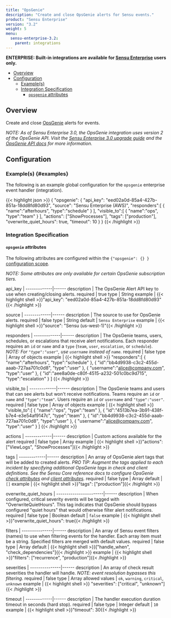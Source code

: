 ```yaml
---
title: "OpsGenie"
description: "Create and close OpsGenie alerts for Sensu events."
product: "Sensu Enterprise"
version: "3.2"
weight: 5
menu:
  sensu-enterprise-3.2:
    parent: integrations
---
```

**ENTERPRISE: Built-in integrations are available for [Sensu Enterprise][1]
users only.**

- [Overview](#overview)
- [Configuration](#configuration)
  - [Example(s)](#examples)
  - [Integration Specification](#integration-specification)
    - [`opsgenie` attributes](#opsgenie-attributes)

## Overview

Create and close [OpsGenie][2] alerts for events.

_NOTE: As of Sensu Enterprise 3.0, the OpsGenie integration uses version 2 of the OpsGenie API.
Visit the [Sensu Enterprise 3.0 upgrade guide][4] and the [OpsGenie API docs][5] for more information._

## Configuration

### Example(s) {#examples}

The following is an example global configuration for the `opsgenie` enterprise
event handler (integration).

{{< highlight json >}}
{
  "opsgenie": {
    "api_key": "eed02a0d-85a4-427b-851a-18dd8fd80d93",
    "source": "Sensu Enterprise (AWS)",
    "responders":[
      {
        "name":"afterhours",
        "type":"schedule"
      }
    ],
    "visible_to":[
      {
        "name":"ops",
        "type":"team"
      }
    ],
    "actions": ["ShowProcesses"],
    "tags": ["production"],
    "overwrite_quiet_hours": true,
    "timeout": 10
  }
}
{{< /highlight >}}

### Integration Specification

#### `opsgenie` attributes

The following attributes are configured within the `{"opsgenie": {} }`
[configuration scope][3].

_NOTE: Some attributes are only available for certain OpsGenie subscription tiers._

api_key      | 
-------------|------
description  | The OpsGenie Alert API key to use when creating/closing alerts.
required     | true
type         | String
example      | {{< highlight shell >}}"api_key": "eed02a0d-85a4-427b-851a-18dd8fd80d93"{{< /highlight >}}

source       | 
-------------|------
description  | The source to use for OpsGenie alerts.
required     | false
type         | String
default      | `Sensu Enterprise`
example      | {{< highlight shell >}}"source": "Sensu (us-west-1)"{{< /highlight >}}

responders   | 
-------------|------
description  | The OpsGenie teams, users, schedules, or escalations that receive alert notifications. Each responder requires an `id` or `name` and a `type` (`team`, `user`, `escalation`, or `schedule`). _NOTE: For `"type":"user"`, use `username` instead of `name`._
required     | false
type         | Array of objects
example      | {{< highlight shell >}}
"responders":[
  {
    "name":"afterhours",
    "type":"schedule"
  },
  {
    "id":"bb4d9938-c3c2-455d-aaab-727aa701c0d8",
    "type":"user"
  },
  {
    "username":"alice@company.com",
    "type":"user"
  },
  {
    "id":"aee8a0de-c80f-4515-a232-501c0bc9d715",
    "type":"escalation"
  }
]
{{< /highlight >}}

visible_to   | 
-------------|------
description  | The OpsGenie teams and users that can see alerts but won't receive notifications. Teams require an `id` or `name` and `"type":"team"`. Users require an `id` or `username` and `"type":"user"`.
required     | false
type         | Array of objects
example      | {{< highlight shell >}}
"visible_to":[
  {
    "name":"ops",
    "type":"team"
  },
  {
    "id":"4513b7ea-3b91-438f-b7e4-e3e54af9147c",
    "type":"team"
  },
  {
    "id":"bb4d9938-c3c2-455d-aaab-727aa701c0d8",
    "type":"user"
  },
  {
    "username":"alice@company.com",
    "type":"user"
  }
]
{{< /highlight >}}

actions      | 
-------------|------
description  | Custom actions available for the alert
required     | false
type         | Array
example      | {{< highlight shell >}}"actions": ["ViewLogs", "ShowProcesses"]{{< /highlight >}}

tags         | 
-------------|------
description  | An array of OpsGenie alert tags that will be added to created alerts. _PRO TIP: Augment the tags applied to each incident by specifying additional OpsGenie tags in check and client definitions. See the Sensu Core reference docs to configure OpsGenie [check attributes][6] and [client attributes][7]._
required     | false
type         | Array
default      | `[]`
example      | {{< highlight shell >}}"tags": ["production"]{{< /highlight >}}

overwrite_quiet_hours  | 
-----------------------|------
description            | When configured, critical severity events will be tagged with "OverwriteQuietHours". This tag indicates that OpsGenie should bypass configured "quiet hours" that would otherwise filter alert notifications.
required               | false
type                   | Boolean
default                | `false`
example                | {{< highlight shell >}}"overwrite_quiet_hours": true{{< /highlight >}}

filters        | 
---------------|------
description    | An array of Sensu event filters (names) to use when filtering events for the handler. Each array item must be a string. Specified filters are merged with default values.
required       | false
type           | Array
default        | {{< highlight shell >}}["handle_when", "check_dependencies"]{{< /highlight >}}
example        | {{< highlight shell >}}"filters": ["recurrence", "production"]{{< /highlight >}}

severities     | 
---------------|------
description    | An array of check result severities the handler will handle. _NOTE: event resolution bypasses this filtering._
required       | false
type           | Array
allowed values | `ok`, `warning`, `critical`, `unknown`
example        | {{< highlight shell >}} "severities": ["critical", "unknown"]{{< /highlight >}}

timeout      | 
-------------|------
description  | The handler execution duration timeout in seconds (hard stop).
required     | false
type         | Integer
default      | `10`
example      | {{< highlight shell >}}"timeout": 30{{< /highlight >}}


[?]:  #
[1]:  /sensu-enterprise
[2]:  https://www.opsgenie.com?ref=sensu-enterprise
[3]: /sensu-core/1.2/reference/configuration#configuration-scopes
[4]: /sensu-enterprise/3.0/upgrading#changes-in-opsgenie-integration
[5]: https://docs.opsgenie.com/docs/alert-api
[6]:  /sensu-core/latest/reference/checks#opsgenie-attributes
[7]:  /sensu-core/latest/reference/clients#opsgenie-attributes
